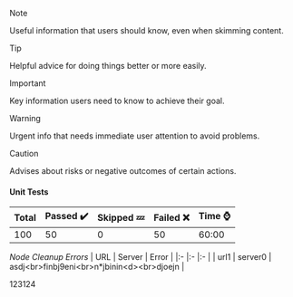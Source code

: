 > [!NOTE]
> Useful information that users should know, even when skimming content.

> [!TIP]
> Helpful advice for doing things better or more easily.

> [!IMPORTANT]
> Key information users need to know to achieve their goal.

> [!WARNING]
> Urgent info that needs immediate user attention to avoid problems.

> [!CAUTION]
> Advises about risks or negative outcomes of certain actions.


#### Unit Tests
|Total|Passed ✔️|Skipped 💤|Failed :x: |Time ⌚|
|:--|:--|:--|:--|:--|
|100|50|0|50|60:00|





*Node Cleanup Errors*
| URL | Server | Error |
|:- |:- |:- |
| url1 | server0 | asdj&lt;br&gt;finbj9eni&lt;br&gt;n*jbinin&lt;d&gt;&lt;br&gt;djoejn |



123124
